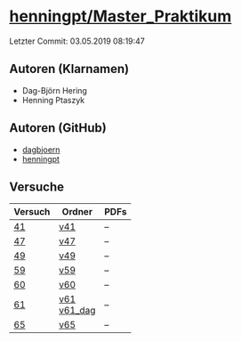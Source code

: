 # [henningpt/Master_Praktikum](https://github.com/henningpt/Master_Praktikum)

Letzter Commit: 03.05.2019 08:19:47

## Autoren (Klarnamen)
- Dag-Björn Hering
- Henning Ptaszyk

## Autoren (GitHub)
- [dagbjoern](https://github.com/dagbjoern)
- [henningpt](https://github.com/henningpt)

## Versuche

|       Versuch        |                                                                       Ordner                                                                        |PDFs|
|----------------------|-----------------------------------------------------------------------------------------------------------------------------------------------------|----|
|[41](../../versuch/41)|[v41](https://github.com/henningpt/Master_Praktikum/tree/master/v41)                                                                                 |–   |
|[47](../../versuch/47)|[v47](https://github.com/henningpt/Master_Praktikum/tree/master/v47)                                                                                 |–   |
|[49](../../versuch/49)|[v49](https://github.com/henningpt/Master_Praktikum/tree/master/v49)                                                                                 |–   |
|[59](../../versuch/59)|[v59](https://github.com/henningpt/Master_Praktikum/tree/master/v59)                                                                                 |–   |
|[60](../../versuch/60)|[v60](https://github.com/henningpt/Master_Praktikum/tree/master/v60)                                                                                 |–   |
|[61](../../versuch/61)|[v61](https://github.com/henningpt/Master_Praktikum/tree/master/v61)<br/>[v61_dag](https://github.com/henningpt/Master_Praktikum/tree/master/v61_dag)|–   |
|[65](../../versuch/65)|[v65](https://github.com/henningpt/Master_Praktikum/tree/master/v65)                                                                                 |–   |
